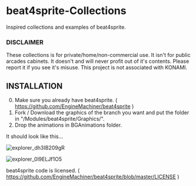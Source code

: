# beat4sprite-Collections

Inspired collections and examples of beat4sprite.

### DISCLAIMER

These collections is for private/home/non-commercial use.
It isn't for public arcades cabinets.
It doesn't and will never profit out of it's contents.
Please report it if you see it's misuse.
This project is not associated with KONAMI.

## INSTALLATION

  0. Make sure you already have beat4sprite. ( https://github.com/EngineMachiner/beat4sprite )
  1. Fork / Download the graphics of the branch you want and put the folder in "/Modules/beat4sprite/Graphics/".
  2. Drop the animations in BGAnimations folder.

  It should look like this...
  
  ![explorer_dh3IB209gR](https://github.com/EngineMachiner/beat4sprite-Collections/assets/15896027/a6a92812-5603-4911-9683-09da30e8c72c)
  
  ![explorer_0l9ELJf1O5](https://github.com/EngineMachiner/beat4sprite-Collections/assets/15896027/780786c8-3d4d-4928-b290-00616127d676)


beat4sprite code is licensed. ( https://github.com/EngineMachiner/beat4sprite/blob/master/LICENSE )
